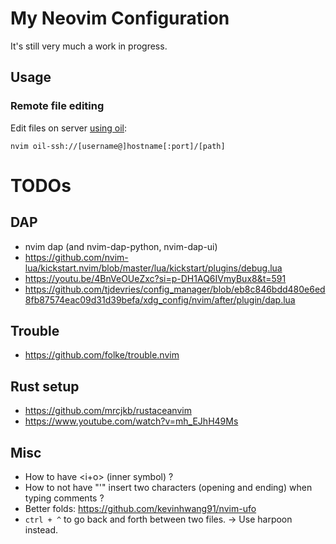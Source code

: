 # My Neovim Configuration

It's still very much a work in progress.

## Usage

### Remote file editing

Edit files on server [using oil](https://github.com/stevearc/oil.nvim?tab=readme-ov-file#ssh):

```console
nvim oil-ssh://[username@]hostname[:port]/[path]
```

# TODOs

## DAP

- nvim dap (and nvim-dap-python, nvim-dap-ui)
- https://github.com/nvim-lua/kickstart.nvim/blob/master/lua/kickstart/plugins/debug.lua
- <https://youtu.be/4BnVeOUeZxc?si=p-DH1AQ6IVmyBux8&t=591>
- <https://github.com/tjdevries/config_manager/blob/eb8c846bdd480e6ed8fb87574eac09d31d39befa/xdg_config/nvim/after/plugin/dap.lua>

## Trouble

- https://github.com/folke/trouble.nvim

## Rust setup

- https://github.com/mrcjkb/rustaceanvim
- https://www.youtube.com/watch?v=mh_EJhH49Ms

## Misc

- How to have <i+o> (inner symbol) ?
- How to not have "'" insert two characters (opening and ending) when typing comments ?
- Better folds: https://github.com/kevinhwang91/nvim-ufo
- `ctrl + ^` to go back and forth between two files. -> Use harpoon instead.
